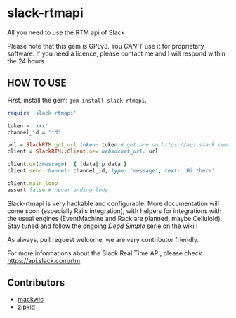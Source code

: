 slack-rtmapi
============
All you need to use the RTM api of Slack

Please note that this gem is GPLv3. You *CAN'T* use it for proprietary software.
If you need a licence, please contact me and I will respond within the 24 hours.

HOW TO USE
----------

First, install the gem: `gem install slack-rtmapi`.

```ruby
require 'slack-rtmapi'

token = 'xxx'
channel_id = 'id'

url = SlackRTM.get_url token: token # get one on https://api.slack.com/web#basics
client = SlackRTM::Client.new websocket_url: url

client.on(:message)  { |data| p data }
client.send channel: channel_id, type: 'message', text: 'Hi there'

client.main_loop
assert false # never ending loop
```

Slack-rtmapi is very hackable and configurable. More documentation will come soon (especially Rails integration), with helpers for integrations with the usual engines (EventMachine and Rack are planned, maybe Celluloid).  
Stay tuned and follow the ongoing [_Dead Simple_ serie](https://github.com/mackwic/slack-rtmapi/wiki) on the wiki !

As always, pull request welcome, we are very contributor friendly.

For more informations about the Slack Real Time API, please check https://api.slack.com/rtm

Contributors
------------
- [mackwic](https://github.com/mackwic)
- [zipkid](https://github.com/zipkid)
